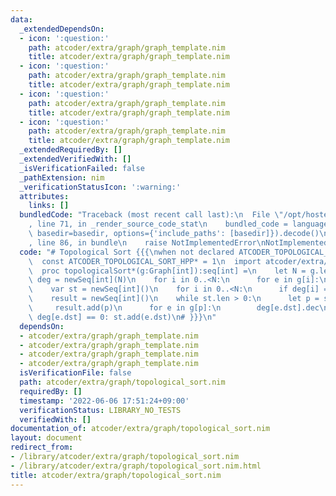 ```yaml
---
data:
  _extendedDependsOn:
  - icon: ':question:'
    path: atcoder/extra/graph/graph_template.nim
    title: atcoder/extra/graph/graph_template.nim
  - icon: ':question:'
    path: atcoder/extra/graph/graph_template.nim
    title: atcoder/extra/graph/graph_template.nim
  - icon: ':question:'
    path: atcoder/extra/graph/graph_template.nim
    title: atcoder/extra/graph/graph_template.nim
  - icon: ':question:'
    path: atcoder/extra/graph/graph_template.nim
    title: atcoder/extra/graph/graph_template.nim
  _extendedRequiredBy: []
  _extendedVerifiedWith: []
  _isVerificationFailed: false
  _pathExtension: nim
  _verificationStatusIcon: ':warning:'
  attributes:
    links: []
  bundledCode: "Traceback (most recent call last):\n  File \"/opt/hostedtoolcache/Python/3.10.5/x64/lib/python3.10/site-packages/onlinejudge_verify/documentation/build.py\"\
    , line 71, in _render_source_code_stat\n    bundled_code = language.bundle(stat.path,\
    \ basedir=basedir, options={'include_paths': [basedir]}).decode()\n  File \"/opt/hostedtoolcache/Python/3.10.5/x64/lib/python3.10/site-packages/onlinejudge_verify/languages/nim.py\"\
    , line 86, in bundle\n    raise NotImplementedError\nNotImplementedError\n"
  code: "# Topological Sort {{{\nwhen not declared ATCODER_TOPOLOGICAL_SORT_HPP:\n\
    \  const ATCODER_TOPOLOGICAL_SORT_HPP* = 1\n  import atcoder/extra/graph/graph_template\n\
    \  proc topologicalSort*(g:Graph[int]):seq[int] =\n    let N = g.len\n    var\
    \ deg = newSeq[int](N)\n    for i in 0..<N:\n      for e in g[i]:\n        deg[e.dst].inc\n\
    \    var st = newSeq[int]()\n    for i in 0..<N:\n      if deg[i] == 0: st.add(i)\n\
    \    result = newSeq[int]()\n    while st.len > 0:\n      let p = st.pop()\n \
    \     result.add(p)\n      for e in g[p]:\n        deg[e.dst].dec\n        if\
    \ deg[e.dst] == 0: st.add(e.dst)\n# }}}\n"
  dependsOn:
  - atcoder/extra/graph/graph_template.nim
  - atcoder/extra/graph/graph_template.nim
  - atcoder/extra/graph/graph_template.nim
  - atcoder/extra/graph/graph_template.nim
  isVerificationFile: false
  path: atcoder/extra/graph/topological_sort.nim
  requiredBy: []
  timestamp: '2022-06-06 17:51:24+09:00'
  verificationStatus: LIBRARY_NO_TESTS
  verifiedWith: []
documentation_of: atcoder/extra/graph/topological_sort.nim
layout: document
redirect_from:
- /library/atcoder/extra/graph/topological_sort.nim
- /library/atcoder/extra/graph/topological_sort.nim.html
title: atcoder/extra/graph/topological_sort.nim
---
```

